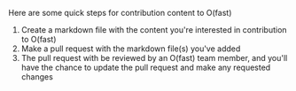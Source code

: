 Here are some quick steps for contribution content to O(fast)

1. Create a markdown file with the content you're interested in contribution to O(fast)
2. Make a pull request with the markdown file(s) you've added
3. The pull request with be reviewed by an O(fast) team member, and you'll have the chance to update the pull request and make any requested changes
